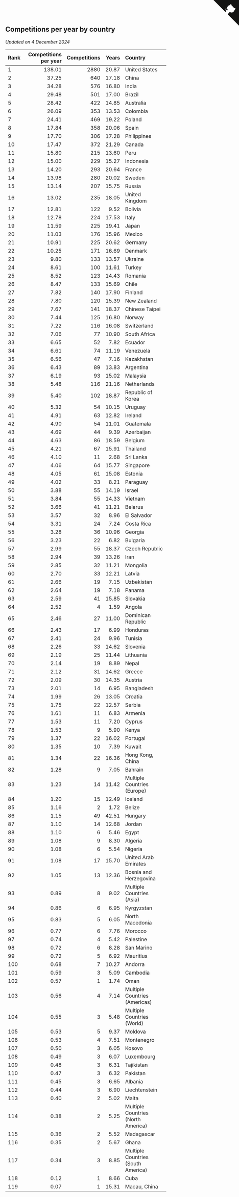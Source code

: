 ## Competitions per year by country

*Updated on  4 December 2024*

| Rank | Competitions per year | Competitions | Years | Country |
| :--- | ---: | ---: | ---: | :--- |
| 1 | 138.01 | 2880 | 20.87 | United States |
| 2 | 37.25 | 640 | 17.18 | China |
| 3 | 34.28 | 576 | 16.80 | India |
| 4 | 29.48 | 501 | 17.00 | Brazil |
| 5 | 28.42 | 422 | 14.85 | Australia |
| 6 | 26.09 | 353 | 13.53 | Colombia |
| 7 | 24.41 | 469 | 19.22 | Poland |
| 8 | 17.84 | 358 | 20.06 | Spain |
| 9 | 17.70 | 306 | 17.28 | Philippines |
| 10 | 17.47 | 372 | 21.29 | Canada |
| 11 | 15.80 | 215 | 13.60 | Peru |
| 12 | 15.00 | 229 | 15.27 | Indonesia |
| 13 | 14.20 | 293 | 20.64 | France |
| 14 | 13.98 | 280 | 20.02 | Sweden |
| 15 | 13.14 | 207 | 15.75 | Russia |
| 16 | 13.02 | 235 | 18.05 | United Kingdom |
| 17 | 12.81 | 122 | 9.52 | Bolivia |
| 18 | 12.78 | 224 | 17.53 | Italy |
| 19 | 11.59 | 225 | 19.41 | Japan |
| 20 | 11.03 | 176 | 15.96 | Mexico |
| 21 | 10.91 | 225 | 20.62 | Germany |
| 22 | 10.25 | 171 | 16.69 | Denmark |
| 23 | 9.80 | 133 | 13.57 | Ukraine |
| 24 | 8.61 | 100 | 11.61 | Turkey |
| 25 | 8.52 | 123 | 14.43 | Romania |
| 26 | 8.47 | 133 | 15.69 | Chile |
| 27 | 7.82 | 140 | 17.90 | Finland |
| 28 | 7.80 | 120 | 15.39 | New Zealand |
| 29 | 7.67 | 141 | 18.37 | Chinese Taipei |
| 30 | 7.44 | 125 | 16.80 | Norway |
| 31 | 7.22 | 116 | 16.08 | Switzerland |
| 32 | 7.06 | 77 | 10.90 | South Africa |
| 33 | 6.65 | 52 | 7.82 | Ecuador |
| 34 | 6.61 | 74 | 11.19 | Venezuela |
| 35 | 6.56 | 47 | 7.16 | Kazakhstan |
| 36 | 6.43 | 89 | 13.83 | Argentina |
| 37 | 6.19 | 93 | 15.02 | Malaysia |
| 38 | 5.48 | 116 | 21.16 | Netherlands |
| 39 | 5.40 | 102 | 18.87 | Republic of Korea |
| 40 | 5.32 | 54 | 10.15 | Uruguay |
| 41 | 4.91 | 63 | 12.82 | Ireland |
| 42 | 4.90 | 54 | 11.01 | Guatemala |
| 43 | 4.69 | 44 | 9.39 | Azerbaijan |
| 44 | 4.63 | 86 | 18.59 | Belgium |
| 45 | 4.21 | 67 | 15.91 | Thailand |
| 46 | 4.10 | 11 | 2.68 | Sri Lanka |
| 47 | 4.06 | 64 | 15.77 | Singapore |
| 48 | 4.05 | 61 | 15.08 | Estonia |
| 49 | 4.02 | 33 | 8.21 | Paraguay |
| 50 | 3.88 | 55 | 14.19 | Israel |
| 51 | 3.84 | 55 | 14.33 | Vietnam |
| 52 | 3.66 | 41 | 11.21 | Belarus |
| 53 | 3.57 | 32 | 8.96 | El Salvador |
| 54 | 3.31 | 24 | 7.24 | Costa Rica |
| 55 | 3.28 | 36 | 10.96 | Georgia |
| 56 | 3.23 | 22 | 6.82 | Bulgaria |
| 57 | 2.99 | 55 | 18.37 | Czech Republic |
| 58 | 2.94 | 39 | 13.26 | Iran |
| 59 | 2.85 | 32 | 11.21 | Mongolia |
| 60 | 2.70 | 33 | 12.21 | Latvia |
| 61 | 2.66 | 19 | 7.15 | Uzbekistan |
| 62 | 2.64 | 19 | 7.18 | Panama |
| 63 | 2.59 | 41 | 15.85 | Slovakia |
| 64 | 2.52 | 4 | 1.59 | Angola |
| 65 | 2.46 | 27 | 11.00 | Dominican Republic |
| 66 | 2.43 | 17 | 6.99 | Honduras |
| 67 | 2.41 | 24 | 9.96 | Tunisia |
| 68 | 2.26 | 33 | 14.62 | Slovenia |
| 69 | 2.19 | 25 | 11.44 | Lithuania |
| 70 | 2.14 | 19 | 8.89 | Nepal |
| 71 | 2.12 | 31 | 14.62 | Greece |
| 72 | 2.09 | 30 | 14.35 | Austria |
| 73 | 2.01 | 14 | 6.95 | Bangladesh |
| 74 | 1.99 | 26 | 13.05 | Croatia |
| 75 | 1.75 | 22 | 12.57 | Serbia |
| 76 | 1.61 | 11 | 6.83 | Armenia |
| 77 | 1.53 | 11 | 7.20 | Cyprus |
| 78 | 1.53 | 9 | 5.90 | Kenya |
| 79 | 1.37 | 22 | 16.02 | Portugal |
| 80 | 1.35 | 10 | 7.39 | Kuwait |
| 81 | 1.34 | 22 | 16.36 | Hong Kong, China |
| 82 | 1.28 | 9 | 7.05 | Bahrain |
| 83 | 1.23 | 14 | 11.42 | Multiple Countries (Europe) |
| 84 | 1.20 | 15 | 12.49 | Iceland |
| 85 | 1.16 | 2 | 1.72 | Belize |
| 86 | 1.15 | 49 | 42.51 | Hungary |
| 87 | 1.10 | 14 | 12.68 | Jordan |
| 88 | 1.10 | 6 | 5.46 | Egypt |
| 89 | 1.08 | 9 | 8.30 | Algeria |
| 90 | 1.08 | 6 | 5.54 | Nigeria |
| 91 | 1.08 | 17 | 15.70 | United Arab Emirates |
| 92 | 1.05 | 13 | 12.36 | Bosnia and Herzegovina |
| 93 | 0.89 | 8 | 9.02 | Multiple Countries (Asia) |
| 94 | 0.86 | 6 | 6.95 | Kyrgyzstan |
| 95 | 0.83 | 5 | 6.05 | North Macedonia |
| 96 | 0.77 | 6 | 7.76 | Morocco |
| 97 | 0.74 | 4 | 5.42 | Palestine |
| 98 | 0.72 | 6 | 8.28 | San Marino |
| 99 | 0.72 | 5 | 6.92 | Mauritius |
| 100 | 0.68 | 7 | 10.27 | Andorra |
| 101 | 0.59 | 3 | 5.09 | Cambodia |
| 102 | 0.57 | 1 | 1.74 | Oman |
| 103 | 0.56 | 4 | 7.14 | Multiple Countries (Americas) |
| 104 | 0.55 | 3 | 5.48 | Multiple Countries (World) |
| 105 | 0.53 | 5 | 9.37 | Moldova |
| 106 | 0.53 | 4 | 7.51 | Montenegro |
| 107 | 0.50 | 3 | 6.05 | Kosovo |
| 108 | 0.49 | 3 | 6.07 | Luxembourg |
| 109 | 0.48 | 3 | 6.31 | Tajikistan |
| 110 | 0.47 | 3 | 6.32 | Pakistan |
| 111 | 0.45 | 3 | 6.65 | Albania |
| 112 | 0.44 | 3 | 6.90 | Liechtenstein |
| 113 | 0.40 | 2 | 5.02 | Malta |
| 114 | 0.38 | 2 | 5.25 | Multiple Countries (North America) |
| 115 | 0.36 | 2 | 5.52 | Madagascar |
| 116 | 0.35 | 2 | 5.67 | Ghana |
| 117 | 0.34 | 3 | 8.85 | Multiple Countries (South America) |
| 118 | 0.12 | 1 | 8.66 | Cuba |
| 119 | 0.07 | 1 | 15.31 | Macau, China |


<a href="https://github.com/JustinTimeCuber/wca_statistics" class="github-corner" aria-label="View source on Github"><svg width="80" height="80" viewBox="0 0 250 250" style="fill:#151513; color:#fff; position: absolute; top: 0; border: 0; right: 0;" aria-hidden="true"><path d="M0,0 L115,115 L130,115 L142,142 L250,250 L250,0 Z"></path><path d="M128.3,109.0 C113.8,99.7 119.0,89.6 119.0,89.6 C122.0,82.7 120.5,78.6 120.5,78.6 C119.2,72.0 123.4,76.3 123.4,76.3 C127.3,80.9 125.5,87.3 125.5,87.3 C122.9,97.6 130.6,101.9 134.4,103.2" fill="currentColor" style="transform-origin: 130px 106px;" class="octo-arm"></path><path d="M115.0,115.0 C114.9,115.1 118.7,116.5 119.8,115.4 L133.7,101.6 C136.9,99.2 139.9,98.4 142.2,98.6 C133.8,88.0 127.5,74.4 143.8,58.0 C148.5,53.4 154.0,51.2 159.7,51.0 C160.3,49.4 163.2,43.6 171.4,40.1 C171.4,40.1 176.1,42.5 178.8,56.2 C183.1,58.6 187.2,61.8 190.9,65.4 C194.5,69.0 197.7,73.2 200.1,77.6 C213.8,80.2 216.3,84.9 216.3,84.9 C212.7,93.1 206.9,96.0 205.4,96.6 C205.1,102.4 203.0,107.8 198.3,112.5 C181.9,128.9 168.3,122.5 157.7,114.1 C157.9,116.9 156.7,120.9 152.7,124.9 L141.0,136.5 C139.8,137.7 141.6,141.9 141.8,141.8 Z" fill="currentColor" class="octo-body"></path></svg></a><style>.github-corner:hover .octo-arm{animation:octocat-wave 560ms ease-in-out}@keyframes octocat-wave{0%,100%{transform:rotate(0)}20%,60%{transform:rotate(-25deg)}40%,80%{transform:rotate(10deg)}}@media (max-width:500px){.github-corner:hover .octo-arm{animation:none}.github-corner .octo-arm{animation:octocat-wave 560ms ease-in-out}}</style>
